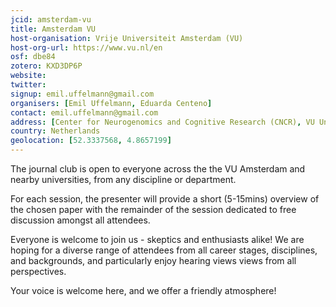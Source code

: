 ```yaml
---
jcid: amsterdam-vu
title: Amsterdam VU
host-organisation: Vrije Universiteit Amsterdam (VU)
host-org-url: https://www.vu.nl/en
osf: dbe84
zotero: KXD3DP6P
website: 
twitter: 
signup: emil.uffelmann@gmail.com
organisers: [Emil Uffelmann, Eduarda Centeno]
contact: emil.uffelmann@gmail.com
address: [Center for Neurogenomics and Cognitive Research (CNCR), VU University Science Building B4 & B5 Wing, De Boelelaan 1085, 1081HV Amsterdam, North Holland]
country: Netherlands
geolocation: [52.3337568, 4.8657199]
---
```


The journal club is open to everyone across the the VU Amsterdam and nearby universities, from any discipline or department.

For each session, the presenter will provide a short (5-15mins) overview of the chosen paper with the remainder of the session dedicated to free discussion amongst all attendees.

Everyone is welcome to join us - skeptics and enthusiasts alike!
We are hoping for a diverse range of attendees from all career stages, disciplines, and backgrounds, and particularly enjoy hearing views views from all perspectives.

Your voice is welcome here, and we offer a friendly atmosphere!
